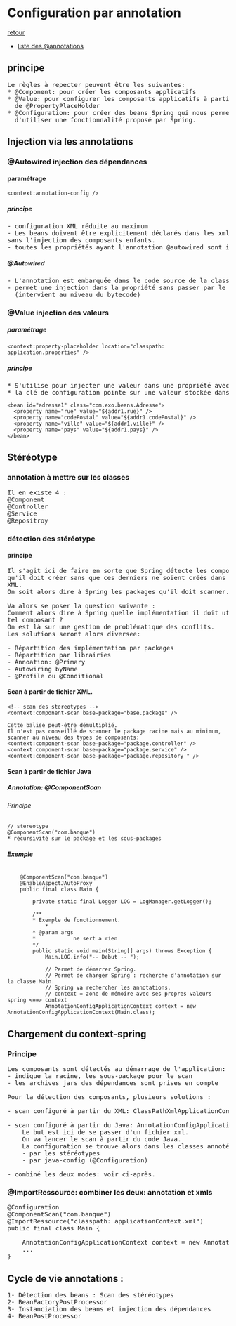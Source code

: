# Configuration par annotation

[retour](./index.md)

- [liste des @annotations](./spring-configuration-annotation/index.md)

## principe
<pre>
Le règles à repecter peuvent être les suivantes:
* @Component: pour créer les composants applicatifs
* @Value: pour configurer les composants applicatifs à partir
  de @PropertyPlaceHolder
* @Configuration: pour créer des beans Spring qui nous permettent
  d'utiliser une fonctionnalité proposé par Spring.
</pre>

## Injection via les annotations

### @Autowired injection des dépendances

#### paramétrage

```
<context:annotation-config />
```

##### principe

<pre>
- configuration XML réduite au maximum
- Les beans doivent être explicitement déclarés dans les xmls
sans l'injection des composants enfants.
- toutes les propriétés ayant l'annotation @autowired sont injectés.
</pre>

##### @Autowired

<pre>
- L'annotation est embarquée dans le code source de la classe
- permet une injection dans la propriété sans passer par le setter
  (intervient au niveau du bytecode)
</pre>

### @Value injection des valeurs

##### paramétrage

```
<context:property-placeholder location="classpath: application.properties" />
```

##### principe

<pre>
* S'utilise pour injecter une valeur dans une propriété avec une clé de configuration
* la clé de configuration pointe sur une valeur stockée dans un fichier de propriété
</pre>

```
<bean id="adresse1" class="com.exo.beans.Adresse">
  <property name="rue" value="${addr1.rue}" />
  <property name="codePostal" value="${addr1.codePostal}" />
  <property name="ville" value="${addr1.ville}" />
  <property name="pays" value="${addr1.pays}" />
</bean>
```

## Stéréotype

### annotation à mettre sur les classes

<pre>
Il en existe 4 :
@Component
@Controller
@Service
@Repositroy
</pre>

### détection des stéréotype

#### principe

<pre>
Il s'agit ici de faire en sorte que Spring détecte les composants
qu'il doit créer sans que ces derniers ne soient créés dans le fichier
XML.
On soit alors dire à Spring les packages qu'il doit scanner.

Va alors se poser la question suivante :
Comment alors dire à Spring quelle implémentation il doit utiliser pour 
tel composant ?
On est là sur une gestion de problématique des conflits.
Les solutions seront alors diversee:

- Répartition des implémentation par packages
- Répartition par librairies
- Annoation: @Primary
- Autowiring byName
- @Profile ou @Conditional
</pre>

#### Scan à partir de fichier XML.

```
<!-- scan des stereotypes -->
<context:component-scan base-package="base.package" />

Cette balise peut-être démultiplié.
Il n'est pas conseillé de scanner le package racine mais au minimum,
scanner au niveau des types de composants:
<context:component-scan base-package="package.controller" />
<context:component-scan base-package="package.service" />
<context:component-scan base-package="package.repository " />
```

#### Scan à partir de fichier Java

##### Annotation: @ComponentScan

###### Principe
```
// stereotype
@ComponentScan("com.banque")
* récursivité sur le package et les sous-packages
```

##### Exemple

```

    @ComponentScan("com.banque")
    @EnableAspectJAutoProxy
    public final class Main {

        private static final Logger LOG = LogManager.getLogger();

        /**
        * Exemple de fonctionnement.
            *
        * @param args
        *            ne sert a rien
        */
        public static void main(String[] args) throws Exception {
            Main.LOG.info("-- Debut -- ");

            // Permet de démarrer Spring.
            // Permet de charger Spring : recherche d'annotation sur la classe Main.
            // Spring va rechercher les annotations.
            // context = zone de mémoire avec ses propres valeurs spring <==> context
            AnnotationConfigApplicationContext context = new AnnotationConfigApplicationContext(Main.class);
```

## Chargement du context-spring

### Principe

<pre>
Les composants sont détectés au démarrage de l'application:
- indique la racine, les sous-package pour le scan
- les archives jars des dépendances sont prises en compte

Pour la détection des composants, plusieurs solutions :

- scan configuré à partir du XML: ClassPathXmlApplicationContext

- scan configuré à partir du Java: AnnotationConfigApplicationContext
    Le but est ici de se passer d'un fichier xml.
    On va lancer le scan à partir du code Java.
    La configuration se trouve alors dans les classes annotées :
    - par les stéréotypes
    - par java-config (@Configuration)

- combiné les deux modes: voir ci-après.
</pre>

### @ImportRessource: combiner les deux: annotation et xmls

<pre>
@Configuration
@ComponentScan("com.banque")
@ImportRessource("classpath: applicationContext.xml")
public final class Main {

    AnnotationConfigApplicationContext context = new AnnotationConfigApplicationContext(Main.class, AppConfig.class);
    ...
}
</pre>

## Cycle de vie annotations :

<pre>
1- Détection des beans : Scan des stéréotypes
2- BeanFactoryPostProcessor
3- Instanciation des beans et injection des dépendances
4- BeanPostProcessor
</pre>
